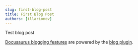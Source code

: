 ```yaml
---
slug: first-blog-post
title: First Blog Post
authors: [illarionov]
---
```


Test blog post

<!-- truncate -->

[Docusaurus blogging features](https://docusaurus.io/docs/blog) are powered by the [blog plugin](https://docusaurus.io/docs/api/plugins/@docusaurus/plugin-content-blog).
